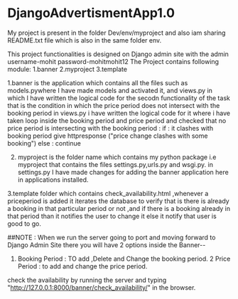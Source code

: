 # DjangoAdvertismentApp1.0

My project is present in the folder Dev/env/myproject and also iam sharing README.txt file which is also in the same folder env.

This project functionalities is designed on Django admin site with the admin 
username-mohit
password-mohitmohit12
The Project contains following module:
1.banner
2.myproject
3.template

1.banner is the application which  contains all the files such as models.pywhere I have made models and activated it, and views.py in which I have written the logical code for the secodn functionality of the task that is the condition in which the price period does not intersect with the booking period in views.py i have written the logical code for it where i have taken loop inside the booking period and price period and checked that no price period is intersecting with the booking period :
if :
it clashes with booking period give httpresponse ("price change clashes with some booking")
else :
continue

2. myproject is the folder name which contains my python package i.e myproject that contains the files settings.py,urls.py and wsgi.py.
in settings.py I have made changes for adding the banner application here in applications installed.

3.template folder which contains check_availability.html ,whenever a priceperiod is added it iterates the database to verify that is there is already a booking in that particular period or not ,and if there is a booking already in that period than it notifies the user to change it else it notify that user is good to go.

##NOTE :
When we run the server going to port and moving forward to  Django Admin Site there you will have 2 options inside the Banner--
1. Booking Period : TO add ,Delete and Change the booking period.
2 Price Period : to add and change the price period. 

check the availability by running the server and typing "http://127.0.0.1:8000/banner/check_availability/" in the browser.
